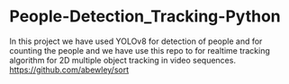 # People-Detection_Tracking-Python
In this project we have used YOLOv8 for detection of people and for counting the people and we have use this repo to for realtime tracking algorithm for 2D multiple object tracking in video sequences. https://github.com/abewley/sort
